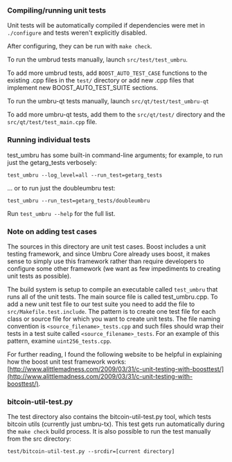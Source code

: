 ### Compiling/running unit tests

Unit tests will be automatically compiled if dependencies were met in `./configure`
and tests weren't explicitly disabled.

After configuring, they can be run with `make check`.

To run the umbrud tests manually, launch `src/test/test_umbru`.

To add more umbrud tests, add `BOOST_AUTO_TEST_CASE` functions to the existing
.cpp files in the `test/` directory or add new .cpp files that
implement new BOOST_AUTO_TEST_SUITE sections.

To run the umbru-qt tests manually, launch `src/qt/test/test_umbru-qt`

To add more umbru-qt tests, add them to the `src/qt/test/` directory and
the `src/qt/test/test_main.cpp` file.

### Running individual tests

test_umbru has some built-in command-line arguments; for
example, to run just the getarg_tests verbosely:

    test_umbru --log_level=all --run_test=getarg_tests

... or to run just the doubleumbru test:

    test_umbru --run_test=getarg_tests/doubleumbru

Run `test_umbru --help` for the full list.

### Note on adding test cases

The sources in this directory are unit test cases.  Boost includes a
unit testing framework, and since Umbru Core already uses boost, it makes
sense to simply use this framework rather than require developers to
configure some other framework (we want as few impediments to creating
unit tests as possible).

The build system is setup to compile an executable called `test_umbru`
that runs all of the unit tests.  The main source file is called
test_umbru.cpp. To add a new unit test file to our test suite you need 
to add the file to `src/Makefile.test.include`. The pattern is to create 
one test file for each class or source file for which you want to create 
unit tests.  The file naming convention is `<source_filename>_tests.cpp` 
and such files should wrap their tests in a test suite 
called `<source_filename>_tests`. For an example of this pattern, 
examine `uint256_tests.cpp`.

For further reading, I found the following website to be helpful in
explaining how the boost unit test framework works:
[http://www.alittlemadness.com/2009/03/31/c-unit-testing-with-boosttest/](http://www.alittlemadness.com/2009/03/31/c-unit-testing-with-boosttest/).

### bitcoin-util-test.py

The test directory also contains the bitcoin-util-test.py tool, which tests bitcoin utils (currently just umbru-tx). This test gets run automatically during the `make check` build process. It is also possible to run the test manually from the src directory:

```
test/bitcoin-util-test.py --srcdir=[current directory]

```